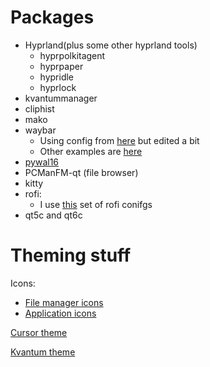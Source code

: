 # Packages
- Hyprland(plus some other hyprland tools)
   - hyprpolkitagent
   - hyprpaper
   - hypridle
   - hyprlock
- kvantummanager
- cliphist
- mako
- waybar
   - Using config from [here](https://github.com/elifouts/Dotfiles) but edited a bit
   - Other examples are [here](https://github.com/Alexays/Waybar/wiki/Examples)
- [pywal16](https://github.com/eylles/pywal16)
- PCManFM-qt (file browser)
- kitty
- rofi:
   - I use [this](https://github.com/adi1090x/rofi/tree/master) set of rofi conifgs
- qt5c and qt6c

# Theming stuff
Icons:
- [File manager icons](https://github.com/vinceliuice/Tela-circle-icon-theme)
- [Application icons](https://www.gnome-look.org/p/1961046)

[Cursor theme](https://github.com/guillaumeboehm/Nordzy-cursors)

[Kvantum theme](https://github.com/GabePoel/KvYaru-Colors)
